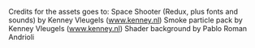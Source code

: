 Credits for the assets goes to:
Space Shooter (Redux, plus fonts and sounds) by Kenney Vleugels (www.kenney.nl)
Smoke particle pack by Kenney Vleugels (www.kenney.nl)
Shader background by Pablo Roman Andrioli